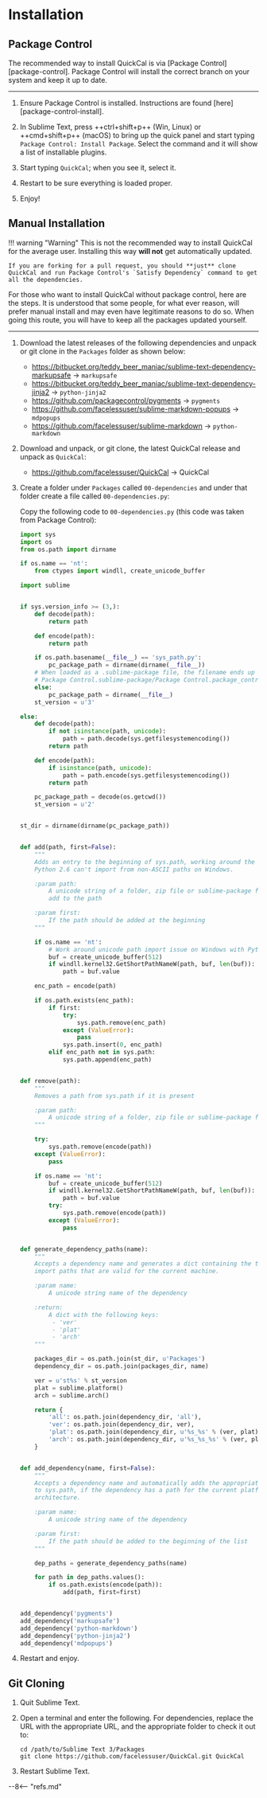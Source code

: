 # Installation

## Package Control

The recommended way to install QuickCal is via [Package Control][package-control].  Package Control will install the correct branch on your system and keep it up to date.

---

1. Ensure Package Control is installed.  Instructions are found [here][package-control-install].

2. In Sublime Text, press ++ctrl+shift+p++ (Win, Linux) or ++cmd+shift+p++ (macOS) to bring up the quick panel and start typing `Package Control: Install Package`.  Select the command and it will show a list of installable plugins.

3. Start typing `QuickCal`; when you see it, select it.

4. Restart to be sure everything is loaded proper.

5. Enjoy!

## Manual Installation

!!! warning "Warning"
    This is not the recommended way to install QuickCal for the average user.  Installing this way **will not** get automatically updated.

    If you are forking for a pull request, you should **just** clone QuickCal and run Package Control's `Satisfy Dependency` command to get all the dependencies.

For those who want to install QuickCal without package control, here are the steps.  It is understood that some people, for what ever reason, will prefer manual install and may even have legitimate reasons to do so.  When going this route, you will have to keep all the packages updated yourself.

---

1. Download the latest releases of the following dependencies and unpack or git clone in the `Packages` folder as shown below:

    - https://bitbucket.org/teddy_beer_maniac/sublime-text-dependency-markupsafe -> `markupsafe`
    - https://bitbucket.org/teddy_beer_maniac/sublime-text-dependency-jinja2 -> `python-jinja2`
    - https://github.com/packagecontrol/pygments -> `pygments`
    - https://github.com/facelessuser/sublime-markdown-popups -> `mdpopups`
    - https://github.com/facelessuser/sublime-markdown -> `python-markdown`

2. Download and unpack, or git clone, the latest QuickCal release and unpack as `QuickCal`:

    - https://github.com/facelessuser/QuickCal -> QuickCal

3. Create a folder under `Packages` called `00-dependencies` and under that folder create a file called `00-dependencies.py`:

    Copy the following code to `00-dependencies.py` (this code was taken from Package Control):

    ``` python
    import sys
    import os
    from os.path import dirname

    if os.name == 'nt':
        from ctypes import windll, create_unicode_buffer

    import sublime


    if sys.version_info >= (3,):
        def decode(path):
            return path

        def encode(path):
            return path

        if os.path.basename(__file__) == 'sys_path.py':
            pc_package_path = dirname(dirname(__file__))
        # When loaded as a .sublime-package file, the filename ends up being
        # Package Control.sublime-package/Package Control.package_control.sys_path
        else:
            pc_package_path = dirname(__file__)
        st_version = u'3'

    else:
        def decode(path):
            if not isinstance(path, unicode):
                path = path.decode(sys.getfilesystemencoding())
            return path

        def encode(path):
            if isinstance(path, unicode):
                path = path.encode(sys.getfilesystemencoding())
            return path

        pc_package_path = decode(os.getcwd())
        st_version = u'2'


    st_dir = dirname(dirname(pc_package_path))


    def add(path, first=False):
        """
        Adds an entry to the beginning of sys.path, working around the fact that
        Python 2.6 can't import from non-ASCII paths on Windows.

        :param path:
            A unicode string of a folder, zip file or sublime-package file to
            add to the path

        :param first:
            If the path should be added at the beginning
        """

        if os.name == 'nt':
            # Work around unicode path import issue on Windows with Python 2.6
            buf = create_unicode_buffer(512)
            if windll.kernel32.GetShortPathNameW(path, buf, len(buf)):
                path = buf.value

        enc_path = encode(path)

        if os.path.exists(enc_path):
            if first:
                try:
                    sys.path.remove(enc_path)
                except (ValueError):
                    pass
                sys.path.insert(0, enc_path)
            elif enc_path not in sys.path:
                sys.path.append(enc_path)


    def remove(path):
        """
        Removes a path from sys.path if it is present

        :param path:
            A unicode string of a folder, zip file or sublime-package file
        """

        try:
            sys.path.remove(encode(path))
        except (ValueError):
            pass

        if os.name == 'nt':
            buf = create_unicode_buffer(512)
            if windll.kernel32.GetShortPathNameW(path, buf, len(buf)):
                path = buf.value
            try:
                sys.path.remove(encode(path))
            except (ValueError):
                pass


    def generate_dependency_paths(name):
        """
        Accepts a dependency name and generates a dict containing the three standard
        import paths that are valid for the current machine.

        :param name:
            A unicode string name of the dependency

        :return:
            A dict with the following keys:
             - 'ver'
             - 'plat'
             - 'arch'
        """

        packages_dir = os.path.join(st_dir, u'Packages')
        dependency_dir = os.path.join(packages_dir, name)

        ver = u'st%s' % st_version
        plat = sublime.platform()
        arch = sublime.arch()

        return {
            'all': os.path.join(dependency_dir, 'all'),
            'ver': os.path.join(dependency_dir, ver),
            'plat': os.path.join(dependency_dir, u'%s_%s' % (ver, plat)),
            'arch': os.path.join(dependency_dir, u'%s_%s_%s' % (ver, plat, arch))
        }


    def add_dependency(name, first=False):
        """
        Accepts a dependency name and automatically adds the appropriate path
        to sys.path, if the dependency has a path for the current platform and
        architecture.

        :param name:
            A unicode string name of the dependency

        :param first:
            If the path should be added to the beginning of the list
        """

        dep_paths = generate_dependency_paths(name)

        for path in dep_paths.values():
            if os.path.exists(encode(path)):
                add(path, first=first)


    add_dependency('pygments')
    add_dependency('markupsafe')
    add_dependency('python-markdown')
    add_dependency('python-jinja2')
    add_dependency('mdpopups')
    ```

4. Restart and enjoy.


## Git Cloning

1. Quit Sublime Text.

2. Open a terminal and enter the following.  For dependencies, replace the URL with the appropriate URL, and the appropriate folder to check it out to:

    ```
    cd /path/to/Sublime Text 3/Packages
    git clone https://github.com/facelessuser/QuickCal.git QuickCal
    ```

3. Restart Sublime Text.

--8<-- "refs.md"
